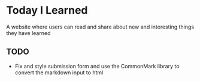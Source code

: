 # Today I Learned
A website where users can read and share about new and interesting things they have learned

## TODO
- Fix and style submission form and use the CommonMark library to convert the markdown input to html
